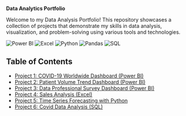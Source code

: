 **Data Analytics Portfolio**

Welcome to my Data Analysis Portfolio! 
This repository showcases a collection of projects that demonstrate my skills in data analysis, visualization, and problem-solving using various tools and technologies.

![Power BI](https://img.shields.io/badge/-Power%20BI-F2C811?logo=powerbi&logoColor=black)
![Excel](https://img.shields.io/badge/-Microsoft%20Excel-217346?logo=microsoft-excel&logoColor=white)
![Python](https://img.shields.io/badge/-Python-3776AB?logo=python&logoColor=white)
![Pandas](https://img.shields.io/badge/-Pandas-150458?logo=pandas)
![SQL](https://img.shields.io/badge/-MySQL-4479A1?logo=mysql&logoColor=white)

##  Table of Contents

- [Project 1: COVID-19 Worldwide Dashboard (Power BI)](./covid-dashboard)
- [Project 2: Patient Volume Trend Dashboard (Power BI)](./patient-volume-trend)
- [Project 3: Data Professional Survey Dashboard (Power BI)](./survey-dashboard)
- [Project 4: Sales Analysis (Excel)](./sales-analysis)
- [Project 5: Time Series Forecasting with Python](./time-series-forecasting)
- [Project 6: Covid Data Analysis (SQL)](./CovidDataExplorationSQL)




